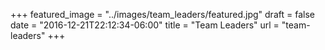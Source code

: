 +++
featured_image = "../images/team_leaders/featured.jpg"
draft = false
date = "2016-12-21T22:12:34-06:00"
title = "Team Leaders"
url = "team-leaders"
+++
